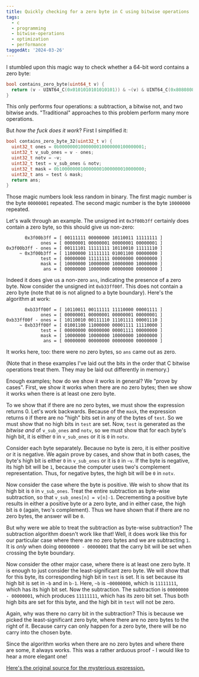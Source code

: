 ```yaml
---
title: Quickly checking for a zero byte in C using bitwise operations
tags:
  - c
  - programming
  - bitwise-operations
  - optimization
  - performance
taggedAt: '2024-03-26'
---
```


I stumbled upon this magic way to check whether a 64-bit word contains a zero byte:

```c
bool contains_zero_byte(uint64_t v) {
  return (v - UINT64_C(0x0101010101010101)) & ~(v) & UINT64_C(0x8080808080808080);
}
```

This only performs four operations: a subtraction, a bitwise not, and two bitwise ands. "Traditional" approaches to this problem perform many more operations.

But _how the fuck does it work_? First I simplified it:

```c
bool contains_zero_byte_32(uint32_t v) {
  uint32_t ones = 0b00000001000000010000000100000001;
  uint32_t v_sub_ones = v - ones;
  uint32_t notv = ~v;
  uint32_t test = v_sub_ones & notv;
  uint32_t mask = 0b10000000100000001000000010000000;
  uint32_t ans = test & mask;
  return ans;
}
```

Those magic numbers look less random in binary. The first magic number is the byte `00000001` repeated. The second magic number is the byte `10000000` repeated.

Let's walk through an example. The unsigned int `0x3f00b3ff` certainly does contain a zero byte, so this should give us non-zero:

```
       0x3f00b3ff = [ 00111111 00000000 10110011 11111111 ]
             ones = [ 00000001 00000001 00000001 00000001 ]
0x3f00b3ff - ones = [ 00111101 11111111 10110010 11111110 ]
     ~ 0x3f00b3ff = [ 11000000 11111111 01001100 00000000 ]
             test = [ 00000000 11111111 00000000 00000000 ]
             mask = [ 10000000 10000000 10000000 10000000 ]
              ans = [ 00000000 10000000 00000000 00000000 ]
```

Indeed it does give us a non-zero `ans`, indicating the presence of a zero byte. Now consider the unsigned int `0xb33ff00f`. This does not contain a zero byte (note that `00` is not aligned to a byte boundary). Here's the algorithm at work:

```
       0xb33ff00f = [ 10110011 00111111 11110000 00001111 ]
             ones = [ 00000001 00000001 00000001 00000001 ]
0xb33ff00f - ones = [ 10110010 00111110 11101111 00001110 ]
     ~ 0xb33ff00f = [ 01001100 11000000 00001111 11110000 ]
             test = [ 00000000 00000000 00001111 00000000 ]
             mask = [ 10000000 10000000 10000000 10000000 ]
              ans = [ 00000000 00000000 00000000 00000000 ]
```

It works here, too: there were no zero bytes, so `ans` came out as zero.

(Note that in these examples I've laid out the bits in the order that C bitwise operations treat them. They may be laid out differently in memory.)

Enough examples; how do we show it works in general? We "prove by cases". First, we show it works when there are no zero bytes; then we show it works when there is at least one zero byte.

To we show that if there are no zero bytes, we must show the expression returns 0. Let's work backwards. Because of the `mask`, the expression returns `0` if there are no "high" bits set in any of the bytes of `test`. So we must show that no high bits in `test` are set. Now, `test` is generated as the _bitwise and_ of `v_sub_ones` and `notv`, so we must show that for each byte's high bit, it is either `0` in `v_sub_ones` or it is `0` in `notv`.

Consider each byte separately. Because no byte is zero, it is either positive or it is negative. We again prove by cases, and show that in both cases, the byte's high bit is either `0` in `v_sub_ones` or it is `0` in `~v`. If the byte is negative, its high bit will be `1`, because the computer uses two's complement representation. Thus, for negative bytes, the high bit will be `0` in `notv`.

Now consider the case where the byte is positive. We wish to show that its high bit is `0` in `v_sub_ones`. Treat the entire subtraction as byte-wise subtraction, so that `v_sub_ones[n] = v[n]-1`. Decrementing a positive byte results in either a positive byte or a zero byte, and in either case, the high bit is `0` (again, two's complement). Thus we have shown that if there are no zero bytes, the answer will be `0`.

But why were we able to treat the subtraction as byte-wise subtraction? The subtraction algorithm doesn't work like that! Well, it does work like this for our particular case where there are no zero bytes and we are subtracting `1`. It is _only_ when doing `00000000 - 00000001` that the carry bit will be set when crossing the byte boundary.

Now consider the other major case, where there is at least one zero byte. It is enough to just consider the least-significant zero byte. We will show that for this byte, its corresponding high bit in `test` is set. It is set because its high bit is set in `~b` and in `b-1`. Here, `~b` is `~00000000`, which is `11111111`, which has its high bit set. Now the subtraction. The subtraction is `00000000 - 00000001`, which produces `11111111`, which has its zero bit set. Thus both high bits are set for this byte, and the high bit in `test` will not be zero.

Again, why was there no carry bit in the subtraction? This is because we picked the least-significant zero byte, where there are no zero bytes to the right of it. Because carry can only happen for a zero byte, there will be no carry into the chosen byte.

Since the algorithm works when there are no zero bytes and where there are some, it always works. This was a rather arduous proof - I would like to hear a more elegant one!

[Here's the original source for the mysterious expression.](http://lemire.me/blog/2017/01/20/how-quickly-can-you-remove-spaces-from-a-string/)
